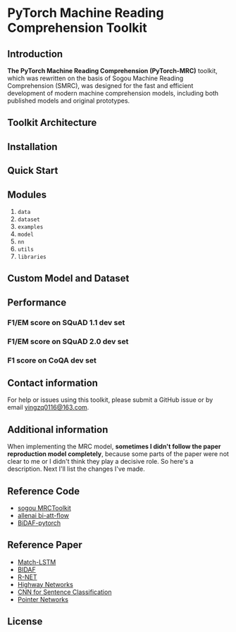 # PyTorch Machine Reading Comprehension Toolkit
## Introduction
**The PyTorch Machine Reading Comprehension (PyTorch-MRC)** toolkit, which was rewritten on the basis of Sogou Machine Reading Comprehension (SMRC), was designed for the fast and efficient development of modern machine comprehension models, including both published models and original prototypes.

## Toolkit Architecture

## Installation

## Quick Start

## Modules
1. `data`
2. `dataset`
3. `examples`
4. `model`
5. `nn`
6. `utils`
7. `libraries`

## Custom Model and Dataset

## Performance

### F1/EM score on SQuAD 1.1 dev set

### F1/EM score on SQuAD 2.0 dev set

### F1 score on CoQA dev set

## Contact information
For help or issues using this toolkit, please submit a GitHub issue or by email yingzq0116@163.com.

## Additional information
When implementing the MRC model, **sometimes I didn't follow the paper reproduction model completely**, because some parts of the paper were not clear to me or I didn't think they play a decisive role. So here's a description. Next I'll list the changes I've made.

## Reference Code
- [sogou MRCToolkit](https://github.com/sogou/SMRCToolkit)
- [allenai bi-att-flow](https://github.com/allenai/bi-att-flow)
- [BiDAF-pytorch](https://github.com/galsang/BiDAF-pytorch.git)

## Reference Paper
- [Match-LSTM](https://arxiv.org/pdf/1608.07905.pdf)
- [BIDAF](https://arxiv.org/pdf/1611.01603.pdf)
- [R-NET](https://www.microsoft.com/en-us/research/wp-content/uploads/2017/05/r-net.pdf)
- [Highway Networks](https://arxiv.org/pdf/1505.00387.pdf)
- [CNN for Sentence Classification](https://arxiv.org/pdf/1408.5882.pdf)
- [Pointer Networks](https://arxiv.org/pdf/1506.03134.pdf)

## License
